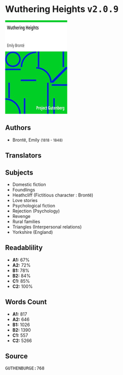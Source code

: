 # Wuthering Heights <kbd>v2.0.9</kbd>

![](./cover.medium.jpg "")

## Authors


 - Brontë, Emily <small>(1818 - 1848)</small>

## Translators



## Subjects


 - Domestic fiction
 - Foundlings
 - Heathcliff (Fictitious character : Brontë)
 - Love stories
 - Psychological fiction
 - Rejection (Psychology)
 - Revenge
 - Rural families
 - Triangles (Interpersonal relations)
 - Yorkshire (England)

## Readablility


 - **A1:** 67%
 - **A2:** 72%
 - **B1:** 78%
 - **B2:** 84%
 - **C1:** 85%
 - **C2:** 100%

## Words Count


 - **A1:** 817
 - **A2:** 646
 - **B1:** 1026
 - **B2:** 1390
 - **C1:** 557
 - **C2:** 5266

## Source


<kbd>GUTHENBURGE:768</kbd>
